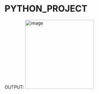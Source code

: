 # PYTHON_PROJECT
OUTPUT:
<img width="222" alt="image" src="https://user-images.githubusercontent.com/95707059/145075900-a68562b8-8720-4049-900a-7b18ead3b73f.png">
